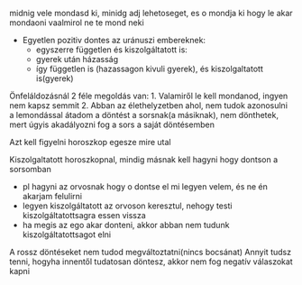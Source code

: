 midnig vele mondasd ki, minidg adj lehetoseget, es o mondja ki hogy le akar mondaoni vaalmirol ne te mond neki
- Egyetlen pozitiv dontes az uránuszi embereknek:
    - egyszerre független és kiszolgáltatott is:
    - gyerek után házasság
    - így független is (hazassagon kivuli gyerek), és kiszolgaltatott is(gyerek)

Önfeláldozásnál 2 féle megoldás van:
    1. Valamiről le kell mondanod, ingyen nem kapsz semmit
    2. Abban az élethelyzetben ahol, nem tudok azonosulni a lemondással átadom a döntést a sorsnak(a másiknak),
            nem dönthetek, mert úgyis akadályozni fog a sors a saját döntésemben

Azt kell figyelni  horoszkop egesze mire utal

Kiszolgaltatott horoszkopnal, mindig másnak kell hagyni hogy dontson a sorsomban
- pl hagyni az orvosnak hogy o dontse el mi legyen velem, és ne én akarjam felulirni
- legyen kiszolgáltatott az orvoson keresztul, nehogy testi kiszolgáltatottsagra essen vissza
- ha megis az ego akar donteni, akkor abban nem tudunk kiszolgáltatottsagot elni

A rossz döntéseket nem tudod megváltoztatni(nincs bocsánat)
Annyit tudsz tenni, hogyha innentől tudatosan döntesz, akkor nem fog negatív válaszokat kapni
